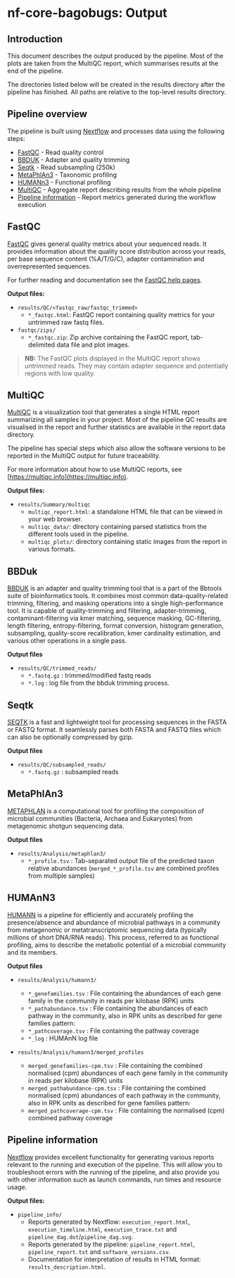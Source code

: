 # nf-core-bagobugs: Output

## Introduction

This document describes the output produced by the pipeline. Most of the plots are taken from the MultiQC report, which summarises results at the end of the pipeline.

The directories listed below will be created in the results directory after the pipeline has finished. All paths are relative to the top-level results directory.

## Pipeline overview

The pipeline is built using [Nextflow](https://www.nextflow.io/)
and processes data using the following steps:

* [FastQC](#fastqc) - Read quality control
* [BBDUK](#bbduk) - Adapter and quality trimming
* [Seqtk](#seqtk) - Read subsampling (250k)
* [MetaPhlAn3](#metaphlan3) - Taxonomic profiling
* [HUMANn3](#humann3) - Functional profiling
* [MultiQC](#multiqc) - Aggregate report describing results from the whole pipeline
* [Pipeline information](#pipeline-information) - Report metrics generated during the workflow execution

## FastQC

[FastQC](http://www.bioinformatics.babraham.ac.uk/projects/fastqc/) gives general quality metrics about your sequenced reads. It provides information about the quality score distribution across your reads, per base sequence content (%A/T/G/C), adapter contamination and overrepresented sequences.

For further reading and documentation see the [FastQC help pages](http://www.bioinformatics.babraham.ac.uk/projects/fastqc/Help/).

**Output files:**

* `results/QC/<fastqc_raw/fastqc_trimmed>`
  * `*_fastqc.html`: FastQC report containing quality metrics for your untrimmed raw fastq files.
* `fastqc/zips/`
  * `*_fastqc.zip`: Zip archive containing the FastQC report, tab-delimited data file and plot images.

> **NB:** The FastQC plots displayed in the MultiQC report shows _untrimmed_ reads. They may contain adapter sequence and potentially regions with low quality.

## MultiQC

[MultiQC](http://multiqc.info) is a visualization tool that generates a single HTML report summarizing all samples in your project. Most of the pipeline QC results are visualised in the report and further statistics are available in the report data directory.

The pipeline has special steps which also allow the software versions to be reported in the MultiQC output for future traceability.

For more information about how to use MultiQC reports, see [https://multiqc.info](https://multiqc.info).

**Output files:**

* `results/Summary/multiqc`
  * `multiqc_report.html`: a standalone HTML file that can be viewed in your web browser.
  * `multiqc_data/`: directory containing parsed statistics from the different tools used in the pipeline.
  * `multiqc_plots/`: directory containing static images from the report in various formats.

## BBDuk

[BBDUK](https://jgi.doe.gov/data-and-tools/bbtools/bb-tools-user-guide/) is an adapter and quality trimming tool that is a part of the Bbtools suite of bioinformatics tools. It combines most common data-quality-related trimming, filtering, and masking operations into a single high-performance tool. It is capable of quality-trimming and filtering, adapter-trimming, contaminant-filtering via kmer matching, sequence masking, GC-filtering, length filtering, entropy-filtering, format conversion, histogram generation, subsampling, quality-score recalibration, kmer cardinality estimation, and various other operations in a single pass.

**Output files**

* `results/QC/trimmed_reads/`
  * `*.fastq.gz` : trimmed/modified fastq reads
  * `*.log` : log file from the bbduk trimming process.

## Seqtk

[SEQTK](https://github.com/lh3/seqtk) is a fast and lightweight tool for processing sequences in the FASTA or FASTQ format. It seamlessly parses both FASTA and FASTQ files which can also be optionally compressed by gzip.


**Output files**

* `results/QC/subsampled_reads/`
  * `*.fastq.gz` : subsampled reads


## MetaPhlAn3

[METAPHLAN](https://github.com/biobakery/MetaPhlAn) is a computational tool for profiling the composition of microbial communities (Bacteria, Archaea and Eukaryotes) from metagenomic shotgun sequencing data.

**Output files**

* `results/Analysis/metaphlan3/`
  * `*_profile.tsv` : Tab-separated output file of the predicted taxon relative abundances (`merged_*_profile.tsv` are combined profiles from multiple samples)

## HUMAnN3

[HUMANN](https://github.com/biobakery/humann) is a pipeline for efficiently and accurately profiling the presence/absence and abundance of microbial pathways in a community from metagenomic or metatranscriptomic sequencing data (typically millions of short DNA/RNA reads). This process, referred to as functional profiling, aims to describe the metabolic potential of a microbial community and its members.

**Output files**

* `results/Analysis/humann3/`
  * `*_genefamilies.tsv` : File containing the abundances of each gene family in the community in reads per kilobase (RPK) units
  * `*_pathabundance.tsv` : File containing the abundances of each pathway in the community, also in RPK units as described for gene families
      pattern:
  * `*_pathcoverage.tsv` : File containing the pathway coverage
  * `*_log` : HUMAnN log file

* `results/Analysis/humann3/merged_profiles`
  * `merged_genefamilies-cpm.tsv` : File containing the combined normalised (cpm) abundances of each gene family in the community in reads per kilobase (RPK) units
  * `merged_pathabundance-cpm.tsv` : File containing the combined normalised (cpm) abundances of each pathway in the community, also in RPK units as described for gene families
      pattern:
  * `merged_pathcoverage-cpm.tsv` : File containing the normalised (cpm) combined pathway coverage

## Pipeline information

[Nextflow](https://www.nextflow.io/docs/latest/tracing.html) provides excellent functionality for generating various reports relevant to the running and execution of the pipeline. This will allow you to troubleshoot errors with the running of the pipeline, and also provide you with other information such as launch commands, run times and resource usage.

**Output files:**

* `pipeline_info/`
  * Reports generated by Nextflow: `execution_report.html`, `execution_timeline.html`, `execution_trace.txt` and `pipeline_dag.dot`/`pipeline_dag.svg`.
  * Reports generated by the pipeline: `pipeline_report.html`, `pipeline_report.txt` and `software_versions.csv`.
  * Documentation for interpretation of results in HTML format: `results_description.html`.
